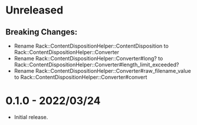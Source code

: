 # Unreleased

## Breaking Changes:

- Rename Rack::ContentDispositionHelper::ContentDisposition to Rack::ContentDispositionHelper::Converter
- Rename Rack::ContentDispositionHelper::Converter#long? to Rack::ContentDispositionHelper::Converter#length_limit_exceeded?
- Rename Rack::ContentDispositionHelper::Converter#raw_filename_value to Rack::ContentDispositionHelper::Converter#convert

# 0.1.0 - 2022/03/24

- Initial release.
